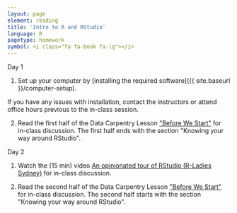 ```yaml
---
layout: page
element: reading
title: 'Intro to R and RStudio'
language: R
pagetype: homework
symbol: <i class="fa fa-book fa-lg"></i>
---
```


Day 1
<!-- from https://github.com/datacarpentry/semester-biology/blob/main/readings/R-intro.md-->
1. Set up your computer by [installing the required software]({{ site.baseurl }}/computer-setup).

If you have any issues with installation, contact the instructors or attend office hours previous to the in-class session.


2. Read the first half of the Data Carpentry Lesson ["Before We Start"](http://www.datacarpentry.org/R-ecology-lesson/00-before-we-start.html) for in-class discussion. The first half ends with the section "Knowing your way around RStudio".



Day 2


1. Watch the (15 min) video [An opinionated tour of RStudio (R-Ladies Sydney)](https://www.youtube.com/watch?v=kfcX5DEMAp4) for in-class discussion.

2. Read the second half of the Data Carpentry Lesson ["Before We Start"](http://www.datacarpentry.org/R-ecology-lesson/00-before-we-start.html) for in-class discussion. The second half starts with the section "Knowing your way around RStudio".

